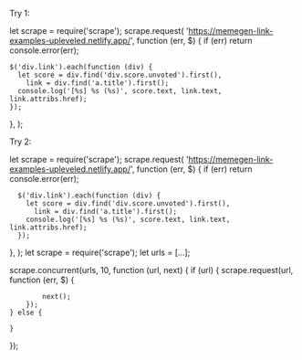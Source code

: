 Try 1:

let scrape = require('scrape');
scrape.request(
'https://memegen-link-examples-upleveled.netlify.app/',
function (err, $) {
if (err) return console.error(err);

    $('div.link').each(function (div) {
      let score = div.find('div.score.unvoted').first(),
        link = div.find('a.title').first();
      console.log('[%s] %s (%s)', score.text, link.text, link.attribs.href);
    });

},
);

Try 2:

let scrape = require('scrape');
scrape.request(
'https://memegen-link-examples-upleveled.netlify.app/',
function (err, $) {
if (err) return console.error(err);

      $('div.link').each(function (div) {
        let score = div.find('div.score.unvoted').first(),
          link = div.find('a.title').first();
        console.log('[%s] %s (%s)', score.text, link.text, link.attribs.href);
      });

},
);
let scrape = require('scrape');
let urls = [...];

scrape.concurrent(urls, 10, function (url, next) {
if (url) {
scrape.request(url, function (err, $) {

            next();
        });
    } else {

    }

});
